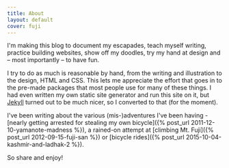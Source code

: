 ```yaml
---
title: About
layout: default
cover: fuji
---
```


I'm making this blog to document my escapades, teach myself writing, practice
building websites, show off my doodles, try my hand at design and &ndash; most
importantly &ndash; to have fun.

I try to do as much is reasonable by hand, from the writing and illustration to
the design, HTML and CSS. This lets me appreciate the effort that goes in to the
pre-made packages that most people use for many of these things. I had even
written my own static site generator and run this site on it, but [Jekyll]
turned out to be much nicer, so I converted to that (for the moment).

I've been writing about the various (mis-)adventures I've been having - [nearly
getting arrested for stealing my own bicycle]({% post_url 2011-12-10-yamanote-madness %}),
 a rained-on attempt at [climbing Mt. Fuji]({% post_url 2012-09-15-fuji-san %}) or
[bicycle rides]({% post_url 2015-10-04-kashmir-and-ladhak-2 %}).

So share and enjoy!

[Jekyll]: http://jekyllrb.com/
